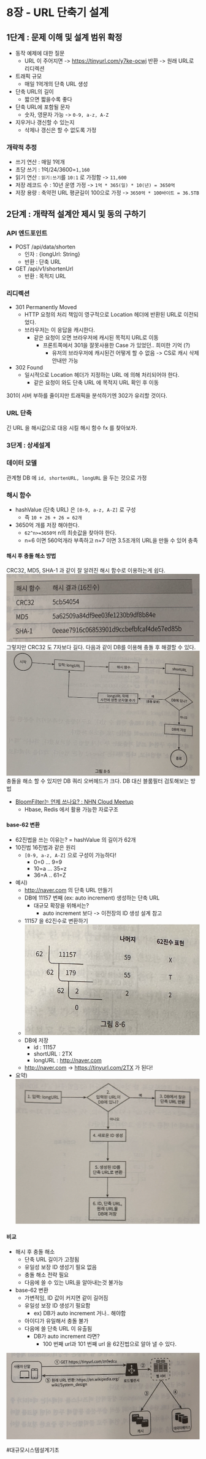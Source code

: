 # 8장 - URL 단축기 설계

## 1단계 : 문제 이해 및 설계 범위 확정
* 동작 예제에 대한 질문
  * URL 이 주어지면 -> https://tinyurl.com/y7ke-ocwj 반환 -> 원래 URL로 리디렉션
* 트래픽 규모
  * 매일 1억개의 단축 URL 생성
* 단축 URL의 길이
  * 짧으면 짧을수록 좋다
* 단축 URL에 포함될 문자
  * 숫자, 영문자 가능 -> `0-9, a-z, A-Z`
* 지우거나 갱신할 수 있는지
  * 삭제나 갱신은 할 수 없도록 가정

### 개략적 추정
* 쓰기 연산 : 매일 1억개
* 초당 쓰기 : 1억/24/3600=`1,160`
* 읽기 연산 : `읽기:쓰기`를 `10:1` 로 가정함 -> `11,600`
* 저장 레코드 수 : 10년 운영 가정 -> `1억 * 365(일) * 10(년) = 3650억`
* 저장 용량 : 축약전 URL 평균길이 100으로 가정 -> `3650억 * 100바이트 = 36.5TB`

## 2단계 : 개략적 설계안 제시 및 동의 구하기
### API 엔드포인트
* POST /api/data/shorten
  * 인자 : {longUrl: String}
  * 반환 : 단축 URL
* GET /api/v1/shortenUrl
  * 반환 : 목적지 URL
### 리디렉션
* 301 Permanently Moved
  * HTTP 요청의 처리 책임이 영구적으로 Location 헤더에 반환된 URL로 이전되었다.
  * 브라우저는 이 응답을 캐시한다.
    * 같은 요청이 오면 브라우저에 캐시된 목적지 URL로 이동
      * 프론트쪽에서 301을 잘못사용한 Case 가 있었던.. 희미한 기억 (?)
        * 유저의 브라우저에 캐시된건 어떻게 할 수 없음 -> CS로 캐시 삭제 안내만 가능
* 302 Found
  * 일시적으로 Location 헤더가 지정하는 URL 에 의해 처리되어야 한다.
    * 같은 요청이 와도 단축 URL 에 목적지 URL 확인 후 이동

301이 서버 부하를 줄이지만 트래픽을 분석하기엔 302가 유리할 것이다.

### URL 단축
긴 URL 을 해시값으로 대응 시킬 해시 함수 fx 를 찾아보자.

### 3단계 : 상세설계

### 데이터 모델
관계형 DB 에 `id, shortenURL, longURL` 을 두는 것으로 가정

### 해시 함수
* hashValue (단축 URL) 은 `[0-9, a-z, A-Z]` 로 구성
  * 즉 `10 + 26 + 26 = 62개` 
* 3650억 개를 저장 해야한다.
  * `62^n>=3650억` n의 최솟값을 찾아야 한다.
  * n=6 이면 560억개라 부족하고 n=7 이면 3.5조개의 URL을 만들 수 있어 충족

#### 해시 후 충돌 해소 방법
CRC32, MD5, SHA-1 과 같이 잘 알려진 해시 함수로 이용하는게 쉽다.
![](8%EC%9E%A5%20-%20URL%20%EB%8B%A8%EC%B6%95%EA%B8%B0%20%EC%84%A4%EA%B3%84/image.png)<!-- {"width":667} -->
그렇지만 CRC32 도 7자보다 길다.
다음과 같이 DB를 이용해 충돌 후 해결할 수 있다.
![](8%EC%9E%A5%20-%20URL%20%EB%8B%A8%EC%B6%95%EA%B8%B0%20%EC%84%A4%EA%B3%84/image%202.png)<!-- {"width":972} -->
충돌을 해소 할 수 있지만 DB 쿼리 오버헤드가 크다.
DB 대신 블룸필터 검토해보는 방법
* [BloomFilter는 언제 쓰나요? : NHN Cloud Meetup](https://meetup.nhncloud.com/posts/192) 
  * Hbase, Redis 에서 활용 가능한 자료구조

#### base-62 변환
* 62진법을 쓰는 이유는? = hashValue 의 길이가 62개
* 10진법 16진법과 같은 원리
  * `[0-9, a-z, A-Z]`  으로 구성이 가능하다!
    * 0=0 ... 9=9
    * 10=a ... 35=z
    * 36=A .. 61=Z
* 예시)
  * http://naver.com 의 단축 URL 만들기
  * DB에 11157 번째 (ex: auto increment) 생성하는 단축 URL
    * 대규모 확장을 위해서는?
      * auto increment 보다 -> 이전장의 ID 생성 설계 참고
  * 11157 을 62진수로 변환하기
  * ![](8%EC%9E%A5%20-%20URL%20%EB%8B%A8%EC%B6%95%EA%B8%B0%20%EC%84%A4%EA%B3%84/image%203.png)<!-- {"width":580} -->
  * DB에 저장
    * id : 11157
    * shortURL : 2TX
    * longURL : http://naver.com
  * http://naver.com  -> https://tinyurl.com/2TX 가 된다!
* 요약)
  ![](8%EC%9E%A5%20-%20URL%20%EB%8B%A8%EC%B6%95%EA%B8%B0%20%EC%84%A4%EA%B3%84/image%204.png)<!-- {"width":651} -->
#### 비교
* 해시 후 충돌 해소
  * 단축 URL 길이가 고정됨
  * 유일성 보장 ID 생성기 필요 없음
  * 충돌 해소 전략 필요
  * 다음에 쓸 수 있는 URL을 알아내는것 불가능
* base-62 변환
  * 가변적임, ID 값이 커지면 같이 길어짐
  * 유일성 보장 ID 생성기 필요함
    * ex) DB가 auto increment 거나.. 해야함
  * 아이디가 유일해서 충돌 불가
  * 다음에 쓸 단축 URL 이 유출됨
    * DB가 auto increment 라면?
      * 100 번째 url과 101 번째 url 을 62진법으로 알아 낼 수 있다.

![](8%EC%9E%A5%20-%20URL%20%EB%8B%A8%EC%B6%95%EA%B8%B0%20%EC%84%A4%EA%B3%84/image%205.png)<!-- {"width":637} -->

#대규모시스템설계기초